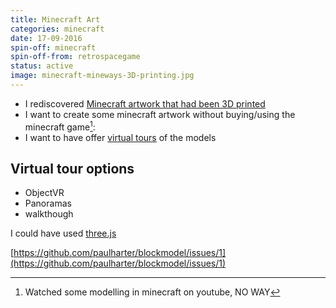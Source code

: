 ```yaml
---
title: Minecraft Art
categories: minecraft
date: 17-09-2016
spin-off: minecraft
spin-off-from: retrospacegame
status: active
image: minecraft-mineways-3D-printing.jpg
---
```

*  I rediscovered [Minecraft artwork that had been 3D printed](https://www.flickr.com/groups/mineways/pool/)
*  I want to create some minecraft artwork without buying/using the minecraft game[^1]:
*  I want to have offer [virtual tours](https://en.wikipedia.org/wiki/Virtual_tour) of the models

## Virtual tour options ##

* ObjectVR
* Panoramas
* walkthough

I could have used [three.js](http://www.threejs.org)

[https://github.com/paulharter/blockmodel/issues/1](https://github.com/paulharter/blockmodel/issues/1)


[^1]: Watched some modelling in minecraft on youtube, NO WAY
